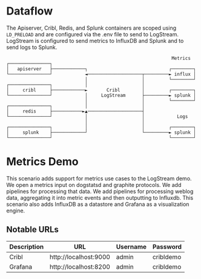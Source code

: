 # Dataflow

The Apiserver, Cribl, Redis, and Splunk containers are scoped using `LD_PRELOAD` and are configured via the .env file to send to LogStream. LogStream is configured to send metrics to InfluxDB and Splunk and to send logs to Splunk.

```
                                                             Metrics
┌───────────────┐
│   apiserver   ├────────────┐                              ┌────────┐
└───────────────┘            ◄────────────────────┬─────────► influx │
                             │                    │         └────────┘
┌───────────────┐            │                    │
│     cribl     ├────────────►       Cribl        │         ┌────────┐
└───────────────┘            │     LogStream      ├─────────► splunk │
                             │                    │         └────────┘
┌───────────────┐            │                    │
│     redis     ├───────────►▲────────────────────┤
└───────────────┘            │                    │            Logs
                             │                    │
┌───────────────┐            │                    │         ┌────────┐
│     splunk    ├────────────┘                    └─────────► splunk │
└───────────────┘                                           └────────┘

```


# Metrics Demo

This scenario adds support for metrics use cases to the LogStream demo. We open a metrics input on dogstatsd and graphite protocols. We add pipelines for processing that data. We add pipelines for processing weblog data, aggregating it into metric events and then outputting to Influxdb. This scenario also adds InfluxDB as a datastore and Grafana as a visualization engine.

## Notable URLs

| Description                | URL                                                                                                    | Username | Password  |
|----------------------------|--------------------------------------------------------------------------------------------------------|----------|-----------|
| Cribl                      | http://localhost:9000                                                                                  | admin    | cribldemo |
| Grafana                    | http://localhost:8200                                                                                  | admin    | cribldemo |

